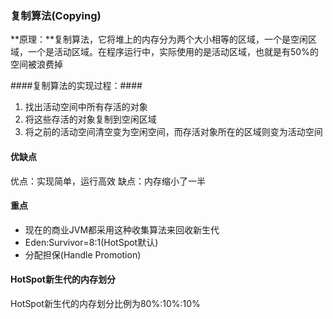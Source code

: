 ### 复制算法(Copying) ###
**原理：**复制算法，它将堆上的内存分为两个大小相等的区域，一个是空闲区域，一个是活动区域。在程序运行中，实际使用的是活动区域，也就是有50%的空间被浪费掉

####复制算法的实现过程：####
1. 找出活动空间中所有存活的对象
2. 将这些存活的对象复制到空闲区域
3. 将之前的活动空间清空变为空闲空间，而存活对象所在的区域则变为活动空间

#### 优缺点 ####
优点：实现简单，运行高效
缺点：内存缩小了一半

#### 重点 ####
* 现在的商业JVM都采用这种收集算法来回收新生代
* Eden:Survivor=8:1(HotSpot默认)
* 分配担保(Handle Promotion)

#### HotSpot新生代的内存划分 ###
HotSpot新生代的内存划分比例为80%:10%:10%